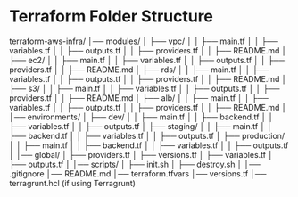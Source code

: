 # Terraform Folder Structure

terraform-aws-infra/
│── modules/
│   ├── vpc/
│   │   ├── main.tf
│   │   ├── variables.tf
│   │   ├── outputs.tf
│   │   ├── providers.tf
│   │   ├── README.md
│   ├── ec2/
│   │   ├── main.tf
│   │   ├── variables.tf
│   │   ├── outputs.tf
│   │   ├── providers.tf
│   │   ├── README.md
│   ├── rds/
│   │   ├── main.tf
│   │   ├── variables.tf
│   │   ├── outputs.tf
│   │   ├── providers.tf
│   │   ├── README.md
│   ├── s3/
│   │   ├── main.tf
│   │   ├── variables.tf
│   │   ├── outputs.tf
│   │   ├── providers.tf
│   │   ├── README.md
│   ├── alb/
│   │   ├── main.tf
│   │   ├── variables.tf
│   │   ├── outputs.tf
│   │   ├── providers.tf
│   │   ├── README.md
│
│── environments/
│   ├── dev/
│   │   ├── main.tf
│   │   ├── backend.tf
│   │   ├── variables.tf
│   │   ├── outputs.tf
│   ├── staging/
│   │   ├── main.tf
│   │   ├── backend.tf
│   │   ├── variables.tf
│   │   ├── outputs.tf
│   ├── production/
│   │   ├── main.tf
│   │   ├── backend.tf
│   │   ├── variables.tf
│   │   ├── outputs.tf
│
│── global/
│   ├── providers.tf
│   ├── versions.tf
│   ├── variables.tf
│   ├── outputs.tf
│
│── scripts/
│   ├── init.sh
│   ├── destroy.sh
│
│── .gitignore
│── README.md
│── terraform.tfvars
│── versions.tf
│── terragrunt.hcl (if using Terragrunt)
